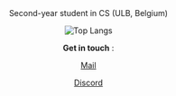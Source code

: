 
<div align="center">
Second-year student in CS (ULB, Belgium)


![Top Langs](https://github-readme-stats.vercel.app/api/top-langs/?username=Daniel-Dfg&theme=transparent&hide_border=true&include_all_commits=false&count_private=false&layout=compact)



**Get in touch** :

[Mail](mailto:danieldefoing@gmail.com)

[Discord](www.discordapp.com/users/720963652286414909)



</div>
